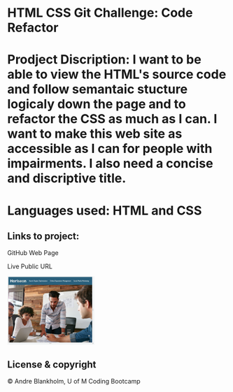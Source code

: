 # HTML CSS Git Challenge: Code Refactor

# Prodject Discription: I want to be able to view the HTML's source code and follow semantaic stucture logicaly down the page and to refactor the CSS as much as I can. I want to make this web site as accessible as I can for people with impairments. I also need a concise and discriptive title.

# Languages used: HTML and CSS

## Links to project:
<a src="https://github.com/AndreBlankholm/urban-octo-telegram">GitHub Web Page</a>

<a src="https://andreblankholm.github.io/urban-octo-telegram/">Live Public URL</a>

<img src="./assets/images/image Horison front page.png" width="200px" heigth="200px">


## License & copyright
© Andre Blankholm, U of M Coding Bootcamp